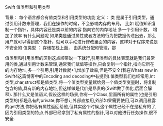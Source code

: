 Swift 值类型和引用类型 

背景：
  每个语言都会有值类型和引用类型的功能
定义：
 类 是属于引用类型，通过引用计数来管理，我们在操作的时候，不会影响内存的布局， 比如 赋值知识复制一个指针，具体内容还是类以前的内容 指向它的内存地址 多一个引用计数， 增加了效率
 有什么问题呢 如果类是通过属性或者方法的行为把数据传递出去，那么用户就可以得到这个指针，就可以手动进行修改里面的内容，这样对于程序来说是不安全的
 值类型 ： 存储在栈上面， 由系统分配和管理，那

值类型和引用类型的区别这点顺带说一下就行,引用类型的具体表现就是我们最常用的类,通过引用计数来管理,通常我们赋值等操作,只会复制一个指针,指向它所在的内存地址,多一个引用,引用计数就+1,增加了效率,但是不安全(我在Whats new in Swift4这篇博客中的Encoding and decoding中有提到).值类型我们也经常用,Int类型,char,struct都是值类型,将一个值类型变量赋给另一个值类型变量时，将复制包含的值,具有新的内存地址,但这样做是代价是昂贵的(Swift做了优化,后面会解释).
那什么又是值语义,假设这样的场景,你有一个Class,里面所有的属性(也是引用类型的)都是私有的private,你不想让外部直接用,外部如果需要使用,可以调用暴露的get方法,你把私有属性返回给他,但其实这个时候,这个属性已经不在是私有的了,因为引用类型的特点,外部已经拿到了私有属性的指针,可以对他进行任务操作,很不安全.

